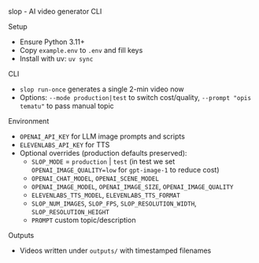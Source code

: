slop - AI video generator CLI

Setup
- Ensure Python 3.11+
- Copy `example.env` to `.env` and fill keys
- Install with uv: `uv sync`

CLI
- `slop run-once` generates a single 2-min video now
- Options: `--mode production|test` to switch cost/quality, `--prompt "opis tematu"` to pass manual topic

Environment
- `OPENAI_API_KEY` for LLM image prompts and scripts
- `ELEVENLABS_API_KEY` for TTS
- Optional overrides (production defaults preserved):
  - `SLOP_MODE` = `production` | `test` (in test we set `OPENAI_IMAGE_QUALITY=low` for `gpt-image-1` to reduce cost)
  - `OPENAI_CHAT_MODEL`, `OPENAI_SCENE_MODEL`
  - `OPENAI_IMAGE_MODEL`, `OPENAI_IMAGE_SIZE`, `OPENAI_IMAGE_QUALITY`
  - `ELEVENLABS_TTS_MODEL`, `ELEVENLABS_TTS_FORMAT`
  - `SLOP_NUM_IMAGES`, `SLOP_FPS`, `SLOP_RESOLUTION_WIDTH`, `SLOP_RESOLUTION_HEIGHT`
  - `PROMPT` custom topic/description

Outputs
- Videos written under `outputs/` with timestamped filenames
